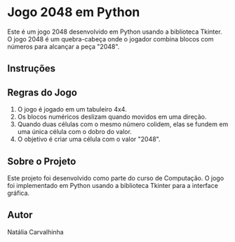 # Jogo 2048 em Python

Este é um jogo 2048 desenvolvido em Python usando a biblioteca Tkinter. O jogo 2048 é um quebra-cabeça onde o jogador combina blocos com números para alcançar a peça "2048".

## Instruções



## Regras do Jogo
1. O jogo é jogado em um tabuleiro 4x4.
2. Os blocos numéricos deslizam quando movidos em uma direção.
3. Quando duas células com o mesmo número colidem, elas se fundem em uma única célula com o dobro do valor.
4. O objetivo é criar uma célula com o valor "2048".

## Sobre o Projeto
Este projeto foi desenvolvido como parte do curso de Computação. O jogo foi implementado em Python usando a biblioteca Tkinter para a interface gráfica.

## Autor
Natália Carvalhinha